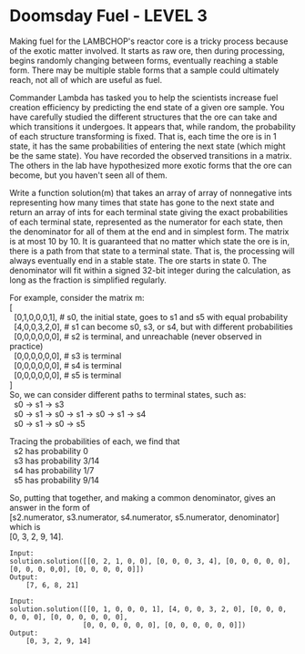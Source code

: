 Doomsday Fuel - LEVEL 3
=============

Making fuel for the LAMBCHOP's reactor core is a tricky process because of the exotic matter involved. It starts as raw ore, 
then during processing, begins randomly changing between forms, eventually reaching a stable form. There may be multiple stable 
forms that a sample could ultimately reach, not all of which are useful as fuel. 

Commander Lambda has tasked you to help the scientists increase fuel creation efficiency by predicting the end state of a given 
ore sample. You have carefully studied the different structures that the ore can take and which transitions it undergoes. 
It appears that, while random, the probability of each structure transforming is fixed. That is, each time the ore is in 1 state, 
it has the same probabilities of entering the next state (which might be the same state).  You have recorded the observed transitions 
in a matrix. The others in the lab have hypothesized more exotic forms that the ore can become, but you haven't seen all of them.

Write a function solution(m) that takes an array of array of nonnegative ints representing how many times that state has gone to 
the next state and return an array of ints for each terminal state giving the exact probabilities of each terminal state, represented 
as the numerator for each state, then the denominator for all of them at the end and in simplest form. The matrix is at most 10 by 10. 
It is guaranteed that no matter which state the ore is in, there is a path from that state to a terminal state. That is, the processing 
will always eventually end in a stable state. The ore starts in state 0. The denominator will fit within a signed 32-bit integer 
during the calculation, as long as the fraction is simplified regularly. 

For example, consider the matrix m: <br/>
[ <br/>
 &nbsp; [0,1,0,0,0,1],  # s0, the initial state, goes to s1 and s5 with equal probability <br/>
 &nbsp; [4,0,0,3,2,0],  # s1 can become s0, s3, or s4, but with different probabilities <br/>
 &nbsp; [0,0,0,0,0,0],  # s2 is terminal, and unreachable (never observed in practice) <br/>
 &nbsp; [0,0,0,0,0,0],  # s3 is terminal <br/>
 &nbsp; [0,0,0,0,0,0],  # s4 is terminal  <br/>
 &nbsp; [0,0,0,0,0,0],  # s5 is terminal <br/>
] <br/>
So, we can consider different paths to terminal states, such as: <br/>
&nbsp; s0 -> s1 -> s3 <br/>
&nbsp;  s0 -> s1 -> s0 -> s1 -> s0 -> s1 -> s4 <br/>
&nbsp; s0 -> s1 -> s0 -> s5 <br/>

Tracing the probabilities of each, we find that <br/>
&nbsp; s2 has probability 0 <br/>
&nbsp; s3 has probability 3/14 <br/>
&nbsp; s4 has probability 1/7 <br/>
&nbsp; s5 has probability 9/14 <br/>

So, putting that together, and making a common denominator, gives an answer in the form of <br/>
[s2.numerator, s3.numerator, s4.numerator, s5.numerator, denominator] which is <br/>
[0, 3, 2, 9, 14].

```python3
Input:
solution.solution([[0, 2, 1, 0, 0], [0, 0, 0, 3, 4], [0, 0, 0, 0, 0], [0, 0, 0, 0,0], [0, 0, 0, 0, 0]])
Output:
    [7, 6, 8, 21]

Input:
solution.solution([[0, 1, 0, 0, 0, 1], [4, 0, 0, 3, 2, 0], [0, 0, 0, 0, 0, 0], [0, 0, 0, 0, 0, 0], 
                  [0, 0, 0, 0, 0, 0], [0, 0, 0, 0, 0, 0]])
Output:
    [0, 3, 2, 9, 14]
```
